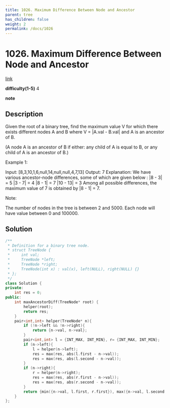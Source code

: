 ```yaml
---
title: 1026. Maximum Difference Between Node and Ancestor
parent: tree
has_children: false
weight: 2
permalink: /docs/1026
---
```

# 1026. Maximum Difference Between Node and Ancestor
[link](https://leetcode.com/problems/maximum-difference-between-node-and-ancestor/)

**difficulty(1-5)**
4

**note**

## Description
Given the root of a binary tree, find the maximum value V for which there exists different nodes A and B where V = |A.val - B.val| and A is an ancestor of B.

(A node A is an ancestor of B if either: any child of A is equal to B, or any child of A is an ancestor of B.)

 

Example 1:



Input: [8,3,10,1,6,null,14,null,null,4,7,13]
Output: 7
Explanation: 
We have various ancestor-node differences, some of which are given below :
|8 - 3| = 5
|3 - 7| = 4
|8 - 1| = 7
|10 - 13| = 3
Among all possible differences, the maximum value of 7 is obtained by |8 - 1| = 7.
 

Note:

The number of nodes in the tree is between 2 and 5000.
Each node will have value between 0 and 100000.

## Solution
```c++
/**
 * Definition for a binary tree node.
 * struct TreeNode {
 *     int val;
 *     TreeNode *left;
 *     TreeNode *right;
 *     TreeNode(int x) : val(x), left(NULL), right(NULL) {}
 * };
 */
class Solution {
private:
    int res = 0;
public:
    int maxAncestorDiff(TreeNode* root) {
        helper(root);
        return res;
    }
    pair<int,int> helper(TreeNode* n){
        if (!n->left && !n->right){
            return {n->val, n->val};
        }
        pair<int,int> l = {INT_MAX, INT_MIN}, r= {INT_MAX, INT_MIN};
        if (n->left){
            l = helper(n->left);
            res = max(res, abs(l.first - n->val));
            res = max(res, abs(l.second - n->val));
        }
        if (n->right){
            r = helper(n->right);
            res = max(res, abs(r.first - n->val));
            res = max(res, abs(r.second - n->val));
        }
        return {min({n->val, l.first, r.first}), max({n->val, l.second, r.second})};
    }
};
```